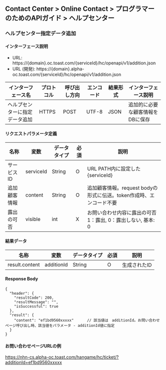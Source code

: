 ## Contact Center > Online Contact > プログラマーのためのAPIガイド > ヘルプセンター
### ヘルプセンター指定データ追加
#### インターフェース説明
- URL:	https://{domain}.oc.toast.com/{serviceId}/hc/openapi/v1/addition.json
- URL (開発):	https://{domain}.alpha-oc.toast.com/{serviceId}/hc/openapi/v1/addition.json

|インターフェース名|プロトコル|呼び出し方向|エンコード|結果形式|インターフェース説明|
|------------|-------|--------|-----|--------|--------------|
|ヘルプセンターに指定データ追加|HTTPS  |POST    |UTF-8|JSON    |追加的に必要な顧客情報をDBに保存|

#### リクエストパラメータ定義
|名称|変数|データタイプ|必須|説明|
|-----|----|-----------|-----|----|
|サービスID	|serviceId	|String	|O	|URL PATH内に設定した{serviceId}|
|追加顧客情報	         |content	|String	|O	|追加顧客情報。request bodyの形式に伝送。token作成時、エンコード不要|
|露出の可否	          |visible  |int	  |X	|お問い合わせ内容に露出の可否 1：露出, 0：露出しない, 基本: 0|

#### 結果データ
|名称|変数|データタイプ|必須|説明|
|-----|-----|-----------|----|----|
|result.content	|additionId	|String	|O	|生成されたID|

#### Response Body
```
{
  "header": {
    "resultCode": 200,
    "resultMessage": "",
    "isSuccessful": true
  },
  "result": {
    "content": "ef1bd9560xxxxx"      // 該当値は　additionId。お問い合わせページ呼び出し時、該当値をパラメータ - additionId値に指定
  }
}
```

#### お問い合わせページURLの例
https://nhn-cs.alpha-oc.toast.com/hangame/hc/ticket/?additionId=ef1bd9560xxxxx
